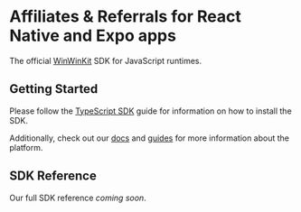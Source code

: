 # Affiliates & Referrals for React Native and Expo apps

The official [WinWinKit](https://winwinkit.com) SDK for JavaScript runtimes.

## Getting Started

Please follow the [TypeScript SDK](https://winwinkit.com/docs/sdk/typescript-sdk) guide for information on how to install the SDK.

Additionally, check out our [docs](https://winwinkit.com/docs) and [guides](https://winwinkit.com/guides) for more information about the platform.

## SDK Reference

Our full SDK reference _coming soon_.
